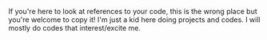 If you're here to look at references to your code, this is the wrong place but you're welcome to copy it! 
I'm just a kid here doing projects and codes. I will mostly do codes that interest/excite me.
